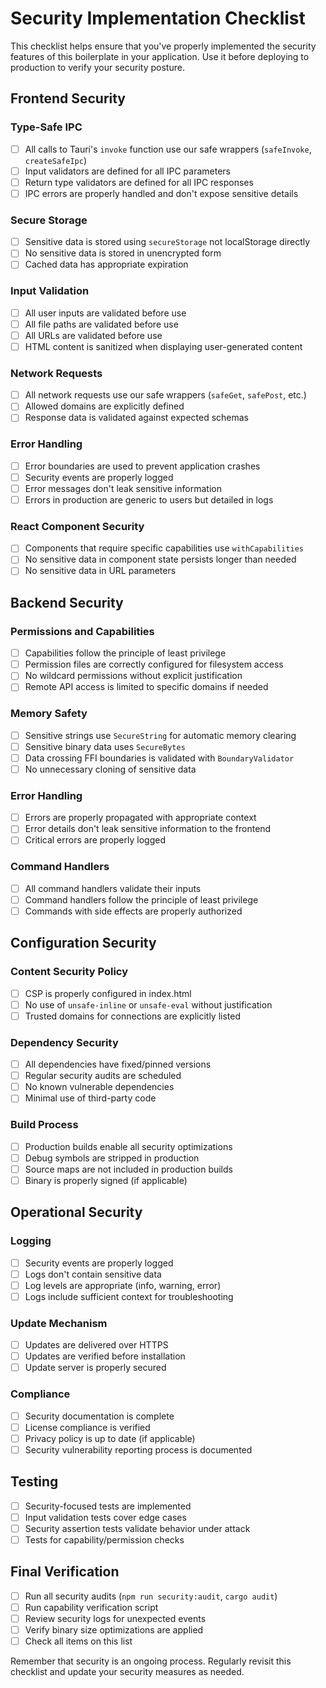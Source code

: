 # Security Implementation Checklist

This checklist helps ensure that you've properly implemented the security features of this boilerplate in your application. Use it before deploying to production to verify your security posture.

## Frontend Security

### Type-Safe IPC

- [ ] All calls to Tauri's `invoke` function use our safe wrappers (`safeInvoke`, `createSafeIpc`)
- [ ] Input validators are defined for all IPC parameters
- [ ] Return type validators are defined for all IPC responses
- [ ] IPC errors are properly handled and don't expose sensitive details

### Secure Storage

- [ ] Sensitive data is stored using `secureStorage` not localStorage directly
- [ ] No sensitive data is stored in unencrypted form
- [ ] Cached data has appropriate expiration

### Input Validation

- [ ] All user inputs are validated before use
- [ ] All file paths are validated before use
- [ ] All URLs are validated before use
- [ ] HTML content is sanitized when displaying user-generated content

### Network Requests

- [ ] All network requests use our safe wrappers (`safeGet`, `safePost`, etc.)
- [ ] Allowed domains are explicitly defined
- [ ] Response data is validated against expected schemas

### Error Handling

- [ ] Error boundaries are used to prevent application crashes
- [ ] Security events are properly logged
- [ ] Error messages don't leak sensitive information
- [ ] Errors in production are generic to users but detailed in logs

### React Component Security

- [ ] Components that require specific capabilities use `withCapabilities`
- [ ] No sensitive data in component state persists longer than needed
- [ ] No sensitive data in URL parameters

## Backend Security

### Permissions and Capabilities

- [ ] Capabilities follow the principle of least privilege
- [ ] Permission files are correctly configured for filesystem access
- [ ] No wildcard permissions without explicit justification
- [ ] Remote API access is limited to specific domains if needed

### Memory Safety

- [ ] Sensitive strings use `SecureString` for automatic memory clearing
- [ ] Sensitive binary data uses `SecureBytes`
- [ ] Data crossing FFI boundaries is validated with `BoundaryValidator`
- [ ] No unnecessary cloning of sensitive data

### Error Handling

- [ ] Errors are properly propagated with appropriate context
- [ ] Error details don't leak sensitive information to the frontend
- [ ] Critical errors are properly logged

### Command Handlers

- [ ] All command handlers validate their inputs
- [ ] Command handlers follow the principle of least privilege
- [ ] Commands with side effects are properly authorized

## Configuration Security

### Content Security Policy

- [ ] CSP is properly configured in index.html
- [ ] No use of `unsafe-inline` or `unsafe-eval` without justification
- [ ] Trusted domains for connections are explicitly listed

### Dependency Security

- [ ] All dependencies have fixed/pinned versions
- [ ] Regular security audits are scheduled
- [ ] No known vulnerable dependencies
- [ ] Minimal use of third-party code

### Build Process

- [ ] Production builds enable all security optimizations
- [ ] Debug symbols are stripped in production
- [ ] Source maps are not included in production builds
- [ ] Binary is properly signed (if applicable)

## Operational Security

### Logging

- [ ] Security events are properly logged
- [ ] Logs don't contain sensitive data
- [ ] Log levels are appropriate (info, warning, error)
- [ ] Logs include sufficient context for troubleshooting

### Update Mechanism

- [ ] Updates are delivered over HTTPS
- [ ] Updates are verified before installation
- [ ] Update server is properly secured

### Compliance

- [ ] Security documentation is complete
- [ ] License compliance is verified
- [ ] Privacy policy is up to date (if applicable)
- [ ] Security vulnerability reporting process is documented

## Testing

- [ ] Security-focused tests are implemented
- [ ] Input validation tests cover edge cases
- [ ] Security assertion tests validate behavior under attack
- [ ] Tests for capability/permission checks

## Final Verification

- [ ] Run all security audits (`npm run security:audit`, `cargo audit`)
- [ ] Run capability verification script
- [ ] Review security logs for unexpected events
- [ ] Verify binary size optimizations are applied
- [ ] Check all items on this list

Remember that security is an ongoing process. Regularly revisit this checklist and update your security measures as needed. 